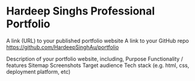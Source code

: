 # Hardeep Singhs Professional Portfolio

A link (URL) to your published portfolio website
A link to your GitHub repo 
https://github.com/HardeepSinghAu/portfolio

Description of your portfolio website, including,
Purpose
Functionality / features
Sitemap
Screenshots
Target audience
Tech stack (e.g. html, css, deployment platform, etc)